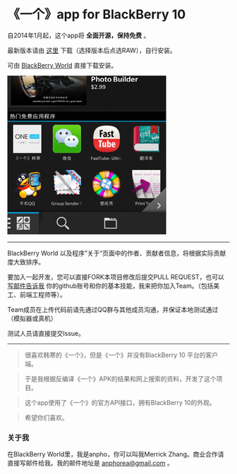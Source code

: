 《一个》app for BlackBerry 10
====

自2014年1月起，这个app将 **全面开源，保持免费** 。

最新版本请由 [这里](https://github.com/anpho/one/tree/master/dist) 下载（选择版本后点选RAW），自行安装。

可由 [BlackBerry World](https://appworld.blackberry.com/webstore/content/45960893) 直接下载安装。

<img src="https://github.com/anpho/one/raw/master/screenshot/RANK20140121.png" width='360' height='360'/>

<hr>

BlackBerry World 以及程序”关于“页面中的作者、贡献者信息，将根据实际贡献度大致排序。

要加入一起开发，您可以直接FORK本项目修改后提交PULL REQUEST，也可以[写邮件告诉我](anphorea@gmail.com) 你的github账号和你的基本技能，我来把你加入Team。（包括美工、前端工程师等）。

Team成员在上传代码前请先通过QQ群与其他成员沟通，并保证本地测试通过（模拟器或真机）

测试人员请直接提交Issue。

<hr>

>很喜欢韩寒的《一个》，但是《一个》并没有BlackBerry 10 平台的客户端。

>于是我根据反编译《一个》APK的结果和网上搜索的资料，开发了这个项目。

>这个app使用了《一个》的官方API接口，拥有BlackBerry 10的外观。

>希望你们喜欢。


### 关于我

在BlackBerry World里，我是anpho，你可以叫我Merrick Zhang。商业合作请直接写邮件给我。我的邮件地址是 [anphorea@gmail.com](anphorea@gmail.com) 。
